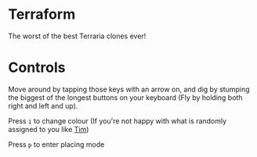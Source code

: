 Terraform
=========

The worst of the best Terraria clones ever! 


Controls
======

Move around by tapping those keys with an arrow on, and dig by stumping the biggest of the longest buttons on your keyboard (Fly by holding both right and left and up).

Press `i` to change colour (If you're not happy with what is randomly assigned to you like [Tim](https://github.com/TimPietrusky))

Press `p` to enter placing mode